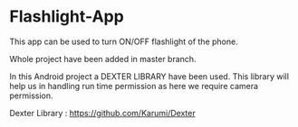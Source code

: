 # Flashlight-App
This app can be used to turn ON/OFF flashlight of the phone.

Whole project have been added in master branch.

In this Android project a DEXTER LIBRARY have been used.
This library will help us in handling run time permission as here we require camera permission.

Dexter Library : https://github.com/Karumi/Dexter
